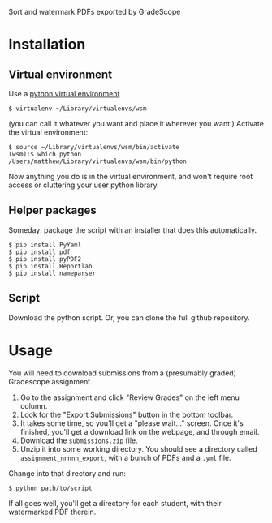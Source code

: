 Sort and watermark PDFs exported by GradeScope

# Installation

## Virtual environment

Use a [python virtual environment](https://packaging.python.org/guides/installing-using-pip-and-virtualenv/)

    $ virtualenv ~/Library/virtualenvs/wsm
    
(you can call it whatever you want and place it wherever you want.)  Activate the virtual environment:

    $ source ~/Library/virtualenvs/wsm/bin/activate
    (wsm):$ which python
    /Users/matthew/Library/virtualenvs/wsm/bin/python
    
Now anything you do is in the virtual environment, and won't require root access or cluttering your user
python library.

## Helper packages

Someday: package the script with an installer that does this automatically.

    $ pip install PyYaml
    $ pip install pdf
    $ pip install pyPDF2
    $ pip install Reportlab
    $ pip install nameparser
    
## Script

Download the python script.  Or, you can clone the full github repository.

# Usage

You will need to download submissions from a (presumably graded) Gradescope assignment.  

1. Go to the assignment and click "Review Grades" on the left menu column.
2. Look for the "Export Submissions" button in the bottom toolbar.
3. It takes some time, so you'll get a "please wait..." screen.  Once it's finished, you'll get a download link on the webpage, and through email.
4. Download the `submissions.zip` file.
5. Unzip it into some working directory.  You should see a directory called `assignment_nnnnn_export`, with a bunch of PDFs and a `.yml` file.  

Change into that directory and run:

    $ python path/to/script 

If all goes well, you'll get a directory for each student, with their watermarked PDF therein.
